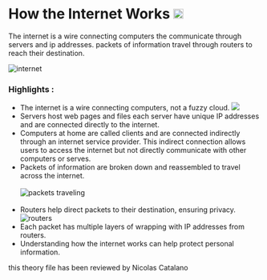 # How the Internet Works <img src="https://www.logolynx.com/images/logolynx/8d/8d22fff92e7d5249d75a8f931a1618c6.png" width="20" height="20">
The internet is a wire connecting computers the communicate through servers and ip addresses. packets of information travel through routers to reach their destination.<br>

![internet](https://www.conceptdraw.com/How-To-Guide/picture/Hybrid-satellite-and-common-carrier-network-diagram.png)

### Highlights :
- The internet is a wire connecting computers, not a fuzzy cloud.
          ![](https://cdn.goconqr.com/uploads/slide_property/image/298615/desktop_90143da6-198f-4751-a76d-af94f93b48e3.gif)
- Servers host web pages and files each server have unique IP addresses and are connected directly to the internet.
- Computers at home are called clients and are connected indirectly through an internet service provider. This indirect connection allows users to access the internet but not directly communicate with other computers or serves.
- Packets of information are broken down and reassembled to travel across the internet. <br><br>
        ![packets traveling](https://www.practicalnetworking.net/wp-content/uploads/2016/01/packtrav-series-title.gif) <br><br>
- Routers help direct packets to their destination, ensuring privacy.
        ![routers](https://training.ukdw.ac.id/images/14496867675731f04a2757d.png)
- Each packet has multiple layers of wrapping with IP addresses from routers.
- Understanding how the internet works can help protect personal information.

this theory file has been reviewed by Nicolas Catalano
